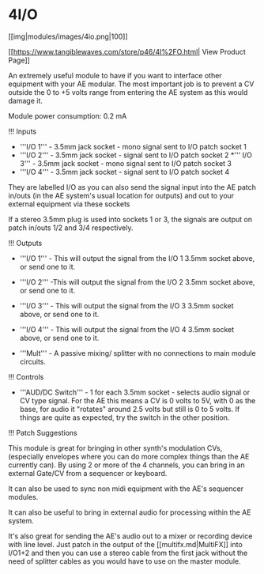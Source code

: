 # 4I/O

[[img|modules/images/4io.png|100]]

[[https://www.tangiblewaves.com/store/p46/4I%2FO.html| View Product Page]]

An extremely useful module to have if you want to interface other equipment with your AE modular. The most important job is to prevent  a CV outside the 0 to +5 volts range from entering the AE system as this would damage it.

Module power consumption: 0.2 mA

!!! Inputs

* '''I/O 1''' - 3.5mm jack socket - mono signal sent to I/O patch socket 1
* '''I/O 2''' - 3.5mm jack socket - signal sent to I/O patch socket 2
*''' I/O 3''' - 3.5mm jack socket - mono signal sent to I/O patch socket 3
* '''I/O 4''' - 3.5mm jack socket - signal sent to I/O patch socket 4

They are labelled I/O as you can also send the signal input into the AE patch in/outs (in the AE system's usual location for outputs) and out to your external equipment via these sockets

If a stereo 3.5mm plug is used into sockets 1 or 3, the signals are output on patch in/outs 1/2 and 3/4 respectively.

!!! Outputs

* '''I/O 1''' - This will output the signal from the I/O 1 3.5mm socket above, or send one to it.
* '''I/O 2''' -This will output the signal from the I/O 2 3.5mm socket above, or send one to it.
* '''I/O 3''' - This will output the signal from the I/O 3 3.5mm socket above, or send one to it.
* '''I/O 4''' - This will output the signal from the I/O 4 3.5mm socket above, or send one to it.

* '''Mult''' - A passive mixing/ splitter with no connections to main module circuits.

!!! Controls

* '''AUD/DC Switch''' - 1 for each 3.5mm socket - selects audio signal or CV type signal. For the AE this means a CV is 0 volts to 5V, with 0 as the base, for audio it "rotates" around 2.5 volts but still is 0 to 5 volts. If things are quite as expected, try the switch in the other position.

!!! Patch Suggestions

This module is  great for bringing in other synth's modulation CVs, (especially envelopes where you can do more complex things than the AE currently can). By using 2 or more of the 4 channels, you can bring in an external Gate/CV from a sequencer or keyboard. 

It can also be used to sync non midi equipment with the AE's sequencer modules.

It can also be useful to bring in external audio for processing within the AE system.

It's also great for sending the AE's audio out to a mixer or recording device with line level. Just patch in the output of the [[multifx.md|MultiFX]] into I/O1+2 and then you can use a stereo cable from the first jack without the need of splitter cables as you would have to use on the master module.
